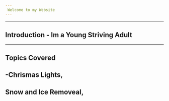 ```yaml
---
 Welcome to my Website
---
```

---
## Introduction - Im a Young Striving Adult 
---
## Topics Covered

-**Chrismas Lights,**
-
**Snow and Ice Removeal,**
-
